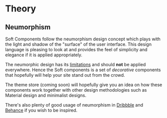 # Theory

## Neumorphism

Soft Components follow the neumorphism design concept which plays with the light and shadow of the "surface" of the user interface. This design language is pleasing to look at and provides the feel of simplicity and elegance if it is applied appropriately. 

The neumorphic design has its [limitations](https://uxdesign.cc/neumorphism-will-not-be-a-huge-trend-in-2020-67a8c35e52cc) and should **not** be applied everywhere. Hence the Soft components is a set of *decorative* components that hopefully will help your site stand out from the crowd. 

The theme store (coming soon) will hopefully give you an idea on how these components work together with other design methodologies such as Material design and minimalist designs. 

There's also plenty of good usage of neumorphism in [Dribbble](https://dribbble.com/search/neumorphism) and [Behance](https://www.behance.net/search?search=neumorphism) if you wish to be inspired.

